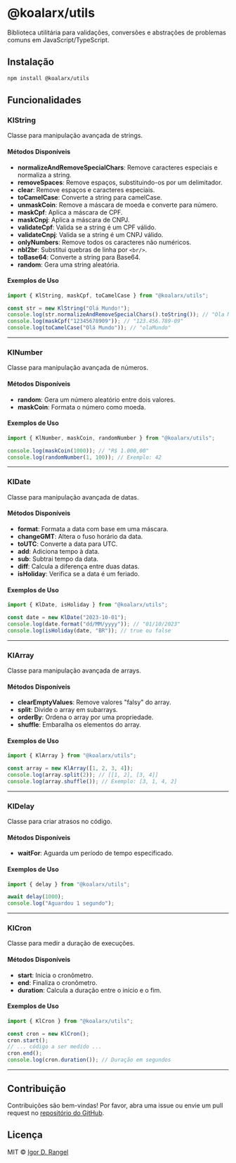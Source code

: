 # @koalarx/utils

Biblioteca utilitária para validações, conversões e abstrações de problemas comuns em JavaScript/TypeScript.

## Instalação

```bash
npm install @koalarx/utils
```

## Funcionalidades

### KlString

Classe para manipulação avançada de strings.

#### Métodos Disponíveis

- **normalizeAndRemoveSpecialChars**: Remove caracteres especiais e normaliza a string.
- **removeSpaces**: Remove espaços, substituindo-os por um delimitador.
- **clear**: Remove espaços e caracteres especiais.
- **toCamelCase**: Converte a string para camelCase.
- **unmaskCoin**: Remove a máscara de moeda e converte para número.
- **maskCpf**: Aplica a máscara de CPF.
- **maskCnpj**: Aplica a máscara de CNPJ.
- **validateCpf**: Valida se a string é um CPF válido.
- **validateCnpj**: Valida se a string é um CNPJ válido.
- **onlyNumbers**: Remove todos os caracteres não numéricos.
- **nbl2br**: Substitui quebras de linha por `<br/>`.
- **toBase64**: Converte a string para Base64.
- **random**: Gera uma string aleatória.

#### Exemplos de Uso

```typescript
import { KlString, maskCpf, toCamelCase } from "@koalarx/utils";

const str = new KlString("Olá Mundo!");
console.log(str.normalizeAndRemoveSpecialChars().toString()); // "Ola Mundo"
console.log(maskCpf("12345678909")); // "123.456.789-09"
console.log(toCamelCase("Olá Mundo")); // "olaMundo"
```

---

### KlNumber

Classe para manipulação avançada de números.

#### Métodos Disponíveis

- **random**: Gera um número aleatório entre dois valores.
- **maskCoin**: Formata o número como moeda.

#### Exemplos de Uso

```typescript
import { KlNumber, maskCoin, randomNumber } from "@koalarx/utils";

console.log(maskCoin(1000)); // "R$ 1.000,00"
console.log(randomNumber(1, 100)); // Exemplo: 42
```

---

### KlDate

Classe para manipulação avançada de datas.

#### Métodos Disponíveis

- **format**: Formata a data com base em uma máscara.
- **changeGMT**: Altera o fuso horário da data.
- **toUTC**: Converte a data para UTC.
- **add**: Adiciona tempo à data.
- **sub**: Subtrai tempo da data.
- **diff**: Calcula a diferença entre duas datas.
- **isHoliday**: Verifica se a data é um feriado.

#### Exemplos de Uso

```typescript
import { KlDate, isHoliday } from "@koalarx/utils";

const date = new KlDate("2023-10-01");
console.log(date.format("dd/MM/yyyy")); // "01/10/2023"
console.log(isHoliday(date, "BR")); // true ou false
```

---

### KlArray

Classe para manipulação avançada de arrays.

#### Métodos Disponíveis

- **clearEmptyValues**: Remove valores "falsy" do array.
- **split**: Divide o array em subarrays.
- **orderBy**: Ordena o array por uma propriedade.
- **shuffle**: Embaralha os elementos do array.

#### Exemplos de Uso

```typescript
import { KlArray } from "@koalarx/utils";

const array = new KlArray([1, 2, 3, 4]);
console.log(array.split(2)); // [[1, 2], [3, 4]]
console.log(array.shuffle()); // Exemplo: [3, 1, 4, 2]
```

---

### KlDelay

Classe para criar atrasos no código.

#### Métodos Disponíveis

- **waitFor**: Aguarda um período de tempo especificado.

#### Exemplos de Uso

```typescript
import { delay } from "@koalarx/utils";

await delay(1000);
console.log("Aguardou 1 segundo");
```

---

### KlCron

Classe para medir a duração de execuções.

#### Métodos Disponíveis

- **start**: Inicia o cronômetro.
- **end**: Finaliza o cronômetro.
- **duration**: Calcula a duração entre o início e o fim.

#### Exemplos de Uso

```typescript
import { KlCron } from "@koalarx/utils";

const cron = new KlCron();
cron.start();
// ... código a ser medido ...
cron.end();
console.log(cron.duration()); // Duração em segundos
```

---

## Contribuição

Contribuições são bem-vindas! Por favor, abra uma issue ou envie um pull request no [repositório do GitHub](https://github.com/igordrangel/koala-utils).

## Licença

MIT © [Igor D. Rangel](https://github.com/igordrangel)

